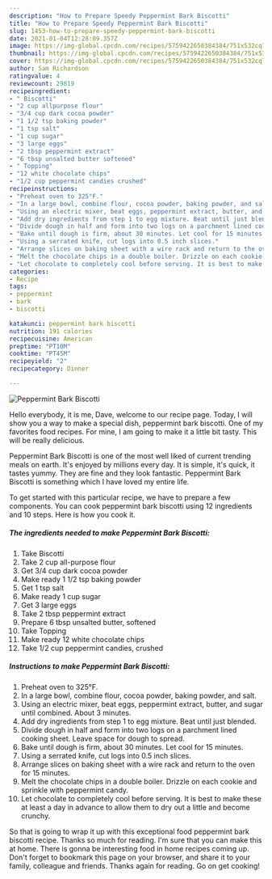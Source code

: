 ```yaml
---
description: "How to Prepare Speedy Peppermint Bark Biscotti"
title: "How to Prepare Speedy Peppermint Bark Biscotti"
slug: 1453-how-to-prepare-speedy-peppermint-bark-biscotti
date: 2021-01-04T12:28:09.357Z
image: https://img-global.cpcdn.com/recipes/5759422650384384/751x532cq70/peppermint-bark-biscotti-recipe-main-photo.jpg
thumbnail: https://img-global.cpcdn.com/recipes/5759422650384384/751x532cq70/peppermint-bark-biscotti-recipe-main-photo.jpg
cover: https://img-global.cpcdn.com/recipes/5759422650384384/751x532cq70/peppermint-bark-biscotti-recipe-main-photo.jpg
author: Sam Richardson
ratingvalue: 4
reviewcount: 29819
recipeingredient:
- " Biscotti"
- "2 cup allpurpose flour"
- "3/4 cup dark cocoa powder"
- "1 1/2 tsp baking powder"
- "1 tsp salt"
- "1 cup sugar"
- "3 large eggs"
- "2 tbsp peppermint extract"
- "6 tbsp unsalted butter softened"
- " Topping"
- "12 white chocolate chips"
- "1/2 cup peppermint candies crushed"
recipeinstructions:
- "Preheat oven to 325°F."
- "In a large bowl, combine flour, cocoa powder, baking powder, and salt."
- "Using an electric mixer, beat eggs, peppermint extract, butter, and sugar until combined. About 3 minutes."
- "Add dry ingredients from step 1 to egg mixture. Beat until just blended."
- "Divide dough in half and form into two logs on a parchment lined cooking sheet. Leave space for dough to spread."
- "Bake until dough is firm, about 30 minutes. Let cool for 15 minutes."
- "Using a serrated knife, cut logs into 0.5 inch slices."
- "Arrange slices on baking sheet with a wire rack and return to the oven for 15 minutes."
- "Melt the chocolate chips in a double boiler. Drizzle on each cookie and sprinkle with peppermint candy."
- "Let chocolate to completely cool before serving. It is best to make these at least a day in advance to allow them to dry out a little and become crunchy."
categories:
- Recipe
tags:
- peppermint
- bark
- biscotti

katakunci: peppermint bark biscotti 
nutrition: 191 calories
recipecuisine: American
preptime: "PT10M"
cooktime: "PT45M"
recipeyield: "2"
recipecategory: Dinner

---
```



![Peppermint Bark Biscotti](https://img-global.cpcdn.com/recipes/5759422650384384/751x532cq70/peppermint-bark-biscotti-recipe-main-photo.jpg)

Hello everybody, it is me, Dave, welcome to our recipe page. Today, I will show you a way to make a special dish, peppermint bark biscotti. One of my favorites food recipes. For mine, I am going to make it a little bit tasty. This will be really delicious.

Peppermint Bark Biscotti is one of the most well liked of current trending meals on earth. It's enjoyed by millions every day. It is simple, it's quick, it tastes yummy. They are fine and they look fantastic. Peppermint Bark Biscotti is something which I have loved my entire life.




To get started with this particular recipe, we have to prepare a few components. You can cook peppermint bark biscotti using 12 ingredients and 10 steps. Here is how you cook it.

<!--inarticleads1-->

##### The ingredients needed to make Peppermint Bark Biscotti:

1. Take  Biscotti
1. Take 2 cup all-purpose flour
1. Get 3/4 cup dark cocoa powder
1. Make ready 1 1/2 tsp baking powder
1. Get 1 tsp salt
1. Make ready 1 cup sugar
1. Get 3 large eggs
1. Take 2 tbsp peppermint extract
1. Prepare 6 tbsp unsalted butter, softened
1. Take  Topping
1. Make ready 12 white chocolate chips
1. Take 1/2 cup peppermint candies, crushed




<!--inarticleads2-->

##### Instructions to make Peppermint Bark Biscotti:

1. Preheat oven to 325°F.
1. In a large bowl, combine flour, cocoa powder, baking powder, and salt.
1. Using an electric mixer, beat eggs, peppermint extract, butter, and sugar until combined. About 3 minutes.
1. Add dry ingredients from step 1 to egg mixture. Beat until just blended.
1. Divide dough in half and form into two logs on a parchment lined cooking sheet. Leave space for dough to spread.
1. Bake until dough is firm, about 30 minutes. Let cool for 15 minutes.
1. Using a serrated knife, cut logs into 0.5 inch slices.
1. Arrange slices on baking sheet with a wire rack and return to the oven for 15 minutes.
1. Melt the chocolate chips in a double boiler. Drizzle on each cookie and sprinkle with peppermint candy.
1. Let chocolate to completely cool before serving. It is best to make these at least a day in advance to allow them to dry out a little and become crunchy.




So that is going to wrap it up with this exceptional food peppermint bark biscotti recipe. Thanks so much for reading. I'm sure that you can make this at home. There is gonna be interesting food in home recipes coming up. Don't forget to bookmark this page on your browser, and share it to your family, colleague and friends. Thanks again for reading. Go on get cooking!

